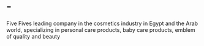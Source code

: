 # -
Five Fives leading company in the cosmetics industry in Egypt and the Arab world, specializing in personal care products, baby care products, emblem of quality and beauty
